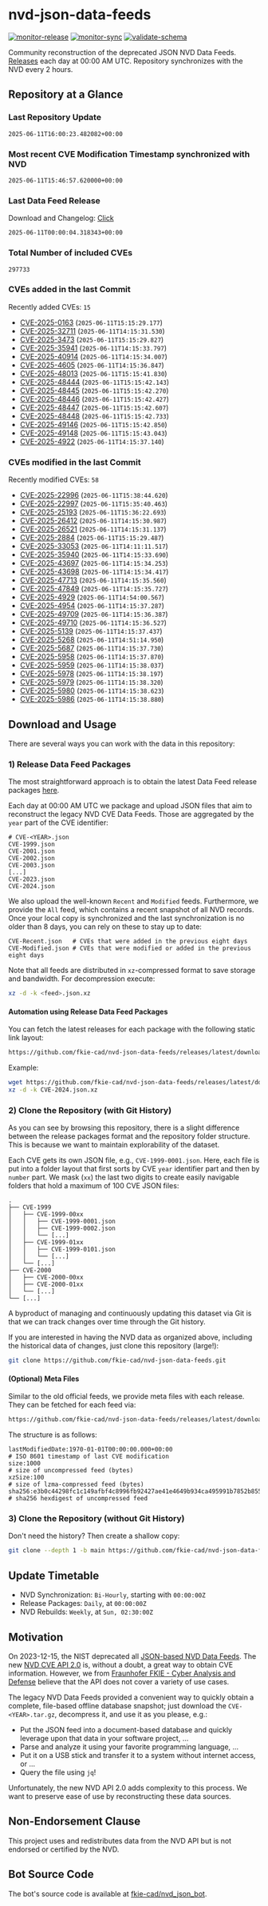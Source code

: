# nvd-json-data-feeds

[![monitor-release](https://github.com/fkie-cad/nvd-json-data-feeds/actions/workflows/monitor_release.yml/badge.svg)](https://github.com/fkie-cad/nvd-json-data-feeds/actions/workflows/monitor_release.yml)
[![monitor-sync](https://github.com/fkie-cad/nvd-json-data-feeds/actions/workflows/monitor_sync.yml/badge.svg)](https://github.com/fkie-cad/nvd-json-data-feeds/actions/workflows/monitor_sync.yml)
[![validate-schema](https://github.com/fkie-cad/nvd-json-data-feeds/actions/workflows/validate_schema.yml/badge.svg)](https://github.com/fkie-cad/nvd-json-data-feeds/actions/workflows/validate_schema.yml)

Community reconstruction of the deprecated JSON NVD Data Feeds.
[Releases](https://github.com/fkie-cad/nvd-json-data-feeds/releases/latest) each day at 00:00 AM UTC.
Repository synchronizes with the NVD every 2 hours.

## Repository at a Glance

### Last Repository Update

```plain
2025-06-11T16:00:23.482082+00:00
```

### Most recent CVE Modification Timestamp synchronized with NVD

```plain
2025-06-11T15:46:57.620000+00:00
```

### Last Data Feed Release

Download and Changelog: [Click](https://github.com/fkie-cad/nvd-json-data-feeds/releases/latest)

```plain
2025-06-11T00:00:04.318343+00:00
```

### Total Number of included CVEs

```plain
297733
```

### CVEs added in the last Commit

Recently added CVEs: `15`

- [CVE-2025-0163](CVE-2025/CVE-2025-01xx/CVE-2025-0163.json) (`2025-06-11T15:15:29.177`)
- [CVE-2025-32711](CVE-2025/CVE-2025-327xx/CVE-2025-32711.json) (`2025-06-11T14:15:31.530`)
- [CVE-2025-3473](CVE-2025/CVE-2025-34xx/CVE-2025-3473.json) (`2025-06-11T15:15:29.827`)
- [CVE-2025-35941](CVE-2025/CVE-2025-359xx/CVE-2025-35941.json) (`2025-06-11T14:15:33.797`)
- [CVE-2025-40914](CVE-2025/CVE-2025-409xx/CVE-2025-40914.json) (`2025-06-11T14:15:34.007`)
- [CVE-2025-4605](CVE-2025/CVE-2025-46xx/CVE-2025-4605.json) (`2025-06-11T14:15:36.847`)
- [CVE-2025-48013](CVE-2025/CVE-2025-480xx/CVE-2025-48013.json) (`2025-06-11T15:15:41.830`)
- [CVE-2025-48444](CVE-2025/CVE-2025-484xx/CVE-2025-48444.json) (`2025-06-11T15:15:42.143`)
- [CVE-2025-48445](CVE-2025/CVE-2025-484xx/CVE-2025-48445.json) (`2025-06-11T15:15:42.270`)
- [CVE-2025-48446](CVE-2025/CVE-2025-484xx/CVE-2025-48446.json) (`2025-06-11T15:15:42.427`)
- [CVE-2025-48447](CVE-2025/CVE-2025-484xx/CVE-2025-48447.json) (`2025-06-11T15:15:42.607`)
- [CVE-2025-48448](CVE-2025/CVE-2025-484xx/CVE-2025-48448.json) (`2025-06-11T15:15:42.733`)
- [CVE-2025-49146](CVE-2025/CVE-2025-491xx/CVE-2025-49146.json) (`2025-06-11T15:15:42.850`)
- [CVE-2025-49148](CVE-2025/CVE-2025-491xx/CVE-2025-49148.json) (`2025-06-11T15:15:43.043`)
- [CVE-2025-4922](CVE-2025/CVE-2025-49xx/CVE-2025-4922.json) (`2025-06-11T14:15:37.140`)


### CVEs modified in the last Commit

Recently modified CVEs: `58`

- [CVE-2025-22996](CVE-2025/CVE-2025-229xx/CVE-2025-22996.json) (`2025-06-11T15:38:44.620`)
- [CVE-2025-22997](CVE-2025/CVE-2025-229xx/CVE-2025-22997.json) (`2025-06-11T15:35:40.463`)
- [CVE-2025-25193](CVE-2025/CVE-2025-251xx/CVE-2025-25193.json) (`2025-06-11T15:36:22.693`)
- [CVE-2025-26412](CVE-2025/CVE-2025-264xx/CVE-2025-26412.json) (`2025-06-11T14:15:30.987`)
- [CVE-2025-26521](CVE-2025/CVE-2025-265xx/CVE-2025-26521.json) (`2025-06-11T14:15:31.137`)
- [CVE-2025-2884](CVE-2025/CVE-2025-28xx/CVE-2025-2884.json) (`2025-06-11T15:15:29.487`)
- [CVE-2025-33053](CVE-2025/CVE-2025-330xx/CVE-2025-33053.json) (`2025-06-11T14:11:11.517`)
- [CVE-2025-35940](CVE-2025/CVE-2025-359xx/CVE-2025-35940.json) (`2025-06-11T14:15:33.690`)
- [CVE-2025-43697](CVE-2025/CVE-2025-436xx/CVE-2025-43697.json) (`2025-06-11T14:15:34.253`)
- [CVE-2025-43698](CVE-2025/CVE-2025-436xx/CVE-2025-43698.json) (`2025-06-11T14:15:34.417`)
- [CVE-2025-47713](CVE-2025/CVE-2025-477xx/CVE-2025-47713.json) (`2025-06-11T14:15:35.560`)
- [CVE-2025-47849](CVE-2025/CVE-2025-478xx/CVE-2025-47849.json) (`2025-06-11T14:15:35.727`)
- [CVE-2025-4929](CVE-2025/CVE-2025-49xx/CVE-2025-4929.json) (`2025-06-11T14:54:00.567`)
- [CVE-2025-4954](CVE-2025/CVE-2025-49xx/CVE-2025-4954.json) (`2025-06-11T14:15:37.287`)
- [CVE-2025-49709](CVE-2025/CVE-2025-497xx/CVE-2025-49709.json) (`2025-06-11T14:15:36.387`)
- [CVE-2025-49710](CVE-2025/CVE-2025-497xx/CVE-2025-49710.json) (`2025-06-11T14:15:36.527`)
- [CVE-2025-5139](CVE-2025/CVE-2025-51xx/CVE-2025-5139.json) (`2025-06-11T14:15:37.437`)
- [CVE-2025-5268](CVE-2025/CVE-2025-52xx/CVE-2025-5268.json) (`2025-06-11T14:51:14.950`)
- [CVE-2025-5687](CVE-2025/CVE-2025-56xx/CVE-2025-5687.json) (`2025-06-11T14:15:37.730`)
- [CVE-2025-5958](CVE-2025/CVE-2025-59xx/CVE-2025-5958.json) (`2025-06-11T14:15:37.870`)
- [CVE-2025-5959](CVE-2025/CVE-2025-59xx/CVE-2025-5959.json) (`2025-06-11T14:15:38.037`)
- [CVE-2025-5978](CVE-2025/CVE-2025-59xx/CVE-2025-5978.json) (`2025-06-11T14:15:38.197`)
- [CVE-2025-5979](CVE-2025/CVE-2025-59xx/CVE-2025-5979.json) (`2025-06-11T14:15:38.320`)
- [CVE-2025-5980](CVE-2025/CVE-2025-59xx/CVE-2025-5980.json) (`2025-06-11T14:15:38.623`)
- [CVE-2025-5986](CVE-2025/CVE-2025-59xx/CVE-2025-5986.json) (`2025-06-11T14:15:38.880`)


## Download and Usage

There are several ways you can work with the data in this repository:

### 1) Release Data Feed Packages

The most straightforward approach is to obtain the latest Data Feed release packages [here](https://github.com/fkie-cad/nvd-json-data-feeds/releases/latest).

Each day at 00:00 AM UTC we package and upload JSON files that aim to reconstruct the legacy NVD CVE Data Feeds.
Those are aggregated by the `year` part of the CVE identifier:

```
# CVE-<YEAR>.json
CVE-1999.json
CVE-2001.json
CVE-2002.json
CVE-2003.json
[...]
CVE-2023.json
CVE-2024.json
```

We also upload the well-known `Recent` and `Modified` feeds.
Furthermore, we provide the `All` feed, which contains a recent snapshot of all NVD records.
Once your local copy is synchronized and the last synchronization is no older than 8 days, you can rely on these to stay up to date:

```plain
CVE-Recent.json   # CVEs that were added in the previous eight days
CVE-Modified.json # CVEs that were modified or added in the previous eight days
```

Note that all feeds are distributed in `xz`-compressed format to save storage and bandwidth.
For decompression execute:

```sh
xz -d -k <feed>.json.xz
```

#### Automation using Release Data Feed Packages

You can fetch the latest releases for each package with the following static link layout:

```sh
https://github.com/fkie-cad/nvd-json-data-feeds/releases/latest/download/CVE-<YEAR>.json.xz
```

Example:

```sh
wget https://github.com/fkie-cad/nvd-json-data-feeds/releases/latest/download/CVE-2024.json.xz
xz -d -k CVE-2024.json.xz
```

### 2) Clone the Repository (with Git History)

As you can see by browsing this repository, there is a slight difference between the release packages format and the repository folder structure.
This is because we want to maintain explorability of the dataset.

Each CVE gets its own JSON file, e.g., `CVE-1999-0001.json`.
Here, each file is put into a folder layout that first sorts by CVE `year` identifier part and then by `number` part.
We mask (`xx`) the last two digits to create easily navigable folders that hold a maximum of 100 CVE JSON files:

```plain
.
├── CVE-1999
│   ├── CVE-1999-00xx
│   │   ├── CVE-1999-0001.json
│   │   ├── CVE-1999-0002.json
│   │   └── [...]
│   ├── CVE-1999-01xx
│   │   ├── CVE-1999-0101.json
│   │   └── [...]
│   └── [...]
├── CVE-2000
│   ├── CVE-2000-00xx
│   ├── CVE-2000-01xx
│   └── [...]
└── [...]
```

A byproduct of managing and continuously updating this dataset via Git is that we can track changes over time through the Git history.

If you are interested in having the NVD data as organized above, including the historical data of changes, just clone this repository (large!):

```sh
git clone https://github.com/fkie-cad/nvd-json-data-feeds.git
```

#### (Optional) Meta Files

Similar to the old official feeds, we provide meta files with each release. They can be fetched for each feed via:

```sh
https://github.com/fkie-cad/nvd-json-data-feeds/releases/latest/download/CVE-<YEAR>.meta
```

The structure is as follows:

```plain
lastModifiedDate:1970-01-01T00:00:00.000+00:00                          # ISO 8601 timestamp of last CVE modification
size:1000                                                               # size of uncompressed feed (bytes)
xzSize:100                                                              # size of lzma-compressed feed (bytes)
sha256:e3b0c44298fc1c149afbf4c8996fb92427ae41e4649b934ca495991b7852b855 # sha256 hexdigest of uncompressed feed
```

### 3) Clone the Repository (without Git History)

Don't need the history? Then create a shallow copy:

```sh
git clone --depth 1 -b main https://github.com/fkie-cad/nvd-json-data-feeds.git
```


## Update Timetable

* NVD Synchronization: `Bi-Hourly`, starting with `00:00:00Z`
* Release Packages: `Daily`, at `00:00:00Z`
* NVD Rebuilds: `Weekly`, at `Sun, 02:30:00Z`


## Motivation

On 2023-12-15, the NIST deprecated all [JSON-based NVD Data Feeds](https://nvd.nist.gov/vuln/data-feeds#divRetirementBanner-1).
The new [NVD CVE API 2.0](https://nvd.nist.gov/developers/vulnerabilities) is, without a doubt, a great way to obtain CVE information.
However, we from [Fraunhofer FKIE - Cyber Analysis and Defense](https://www.fkie.fraunhofer.de/en/departments/cad.html) believe that the API does not cover a variety of use cases.

The legacy NVD Data Feeds provided a convenient way to quickly obtain a complete, file-based offline database snapshot; just download the `CVE-<YEAR>.tar.gz`, decompress it, and use it as you please, e.g.:

- Put the JSON feed into a document-based database and quickly leverage upon that data in your software project, ...
- Parse and analyze it using your favorite programming language, ...
- Put it on a USB stick and transfer it to a system without internet access, or ...
- Query the file using `jq`!

Unfortunately, the new NVD API 2.0 adds complexity to this process.
We want to preserve ease of use by reconstructing these data sources.

## Non-Endorsement Clause

This project uses and redistributes data from the NVD API but is not endorsed or certified by the NVD.

## Bot Source Code

The bot's source code is available at [fkie-cad/nvd\_json\_bot](https://github.com/fkie-cad/nvd_json_bot).